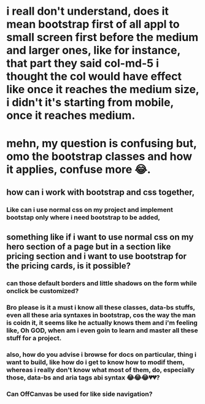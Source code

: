 # i reall don't understand, does it mean bootstrap first of all appl to small screen first before the medium and larger ones, like for instance, that part they said col-md-5 i thought the col would have effect like once it reaches the medium size, i didn't it's starting from mobile, once it reaches medium.

# mehn, my question is confusing but, omo the bootstrap classes and how it applies, confuse more 😂.

##

## how can i work with bootstrap and css together,

### Like can i use normal css on my project and implement bootstap only where i need bootstrap to be added,

## something like if i want to use normal css on my hero section of a page but in a section like pricing section and i want to use bootstrap for the pricing cards, is it possible?

### can those default borders and little shadows on the form while onclick be customized?

### Bro please is it a must i know all these classes, data-bs stuffs, even all these aria syntaxes in bootstrap, cos the way the man is coidn it, it seems like he actually knows them and i'm feeling like, Oh GOD, when am i even goin to learn and master all these stuff for a project.

### also, how do you advise i browse for docs on particular, thing i want to build, like how do i get to know how to modif them, whereas i really don't know what most of them, do, especially those, data-bs and aria tags abi syntax 😂😂😂💔💔?

### Can OffCanvas be used for like side navigation?